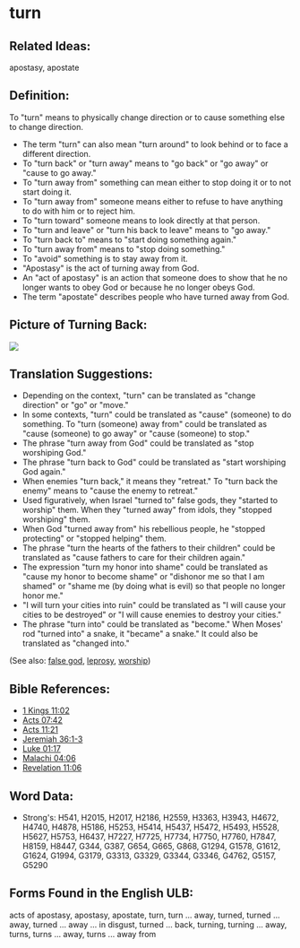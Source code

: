 # turn

## Related Ideas:

apostasy, apostate

## Definition:

To "turn" means to physically change direction or to cause something else to change direction.

* The term "turn" can also mean "turn around" to look behind or to face a different direction.
* To "turn back" or "turn away" means to "go back" or "go away" or "cause to go away."
* To "turn away from" something can mean either to stop doing it or to not start doing it.
* To "turn away from" someone means either to refuse to have anything to do with him or to reject him.
* To "turn toward" someone means to look directly at that person.
* To "turn and leave" or "turn his back to leave" means to "go away."
* To "turn back to" means to "start doing something again."
* To "turn away from" means to "stop doing something."
* To "avoid" something is to stay away from it.
* "Apostasy" is the act of turning away from God.
* An "act of apostasy" is an action that someone does to show that he no longer wants to obey God or because he no longer obeys God.
* The term "apostate" describes people who have turned away from God.

## Picture of Turning Back:

<a href="https://content.bibletranslationtools.org/WycliffeAssociates/en_tw/raw/branch/master/PNGs/t/Turnback.png"><img src="https://content.bibletranslationtools.org/WycliffeAssociates/en_tw/raw/branch/master/PNGs/t/Turnback.png" ></a>

## Translation Suggestions:

* Depending on the context, "turn" can be translated as "change direction" or "go" or "move."
* In some contexts, "turn" could be translated as "cause" (someone) to do something. To "turn (someone) away from" could be translated as "cause (someone) to go away" or "cause (someone) to stop."
* The phrase "turn away from God" could be translated as "stop worshiping God."
* The phrase "turn back to God" could be translated as "start worshiping God again."
* When enemies "turn back," it means they "retreat." To "turn back the enemy" means to "cause the enemy to retreat."
* Used figuratively, when Israel "turned to" false gods, they "started to worship" them. When they "turned away" from idols, they "stopped worshiping" them.
* When God "turned away from" his rebellious people, he "stopped protecting" or "stopped helping" them.
* The phrase "turn the hearts of the fathers to their children" could be translated as "cause fathers to care for their children again."
* The expression "turn my honor into shame" could be translated as "cause my honor to become shame" or "dishonor me so that I am shamed" or "shame me (by doing what is evil) so that people no longer honor me."
* "I will turn your cities into ruin" could be translated as "I will cause your cities to be destroyed" or "I will cause enemies to destroy your cities."
* The phrase "turn into" could be translated as "become." When Moses' rod "turned into" a snake, it "became" a snake." It could also be translated as "changed into."

(See also: [false god](../kt/falsegod.md), [leprosy](../other/leprosy.md), [worship](../kt/worship.md))

## Bible References:

* [1 Kings 11:02](rc://en/tn/help/1ki/11/02)
* [Acts 07:42](rc://en/tn/help/act/07/42)
* [Acts 11:21](rc://en/tn/help/act/11/21)
* [Jeremiah 36:1-3](rc://en/tn/help/jer/36/01)
* [Luke 01:17](rc://en/tn/help/luk/01/17)
* [Malachi 04:06](rc://en/tn/help/mal/04/06)
* [Revelation 11:06](rc://en/tn/help/rev/11/06)

## Word Data:

* Strong's: H541, H2015, H2017, H2186, H2559, H3363, H3943, H4672, H4740, H4878, H5186, H5253, H5414, H5437, H5472, H5493, H5528, H5627, H5753, H6437, H7227, H7725, H7734, H7750, H7760, H7847, H8159, H8447, G344, G387, G654, G665, G868, G1294, G1578, G1612, G1624, G1994, G3179, G3313, G3329, G3344, G3346, G4762, G5157, G5290

## Forms Found in the English ULB:

acts of apostasy, apostasy, apostate, turn, turn ... away, turned, turned ... away, turned ... away ... in disgust, turned ... back, turning, turning ... away, turns, turns ... away, turns ... away from
